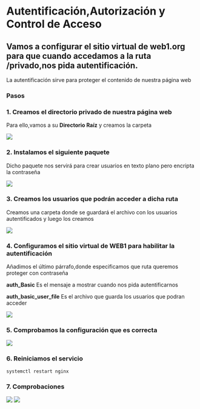 # Autentificación,Autorización y Control de Acceso
## Vamos a configurar el sitio virtual de **web1.org** para que cuando accedamos a la ruta **/privado**,nos pida autentificación.
La autentificación sirve para proteger el contenido de nuestra página web

### Pasos

### 1. Creamos el directorio **privado** de nuestra página web
   Para ello,vamos a su **Directorio Raíz** y creamos la carpeta
    
   ![](https://github.com/jesusromero92/NGINX/blob/main/Fotos/7.png)
   
### 2. Instalamos el siguiente paquete
   Dicho paquete nos servirá para crear usuarios en texto plano pero encripta la contraseña
   
   ![](https://github.com/jesusromero92/NGINX/blob/main/Fotos/7.1.png)
   
### 3. Creamos los usuarios que podrán acceder a dicha ruta
   Creamos una carpeta donde se guardará el archivo con los usuarios autentificados y luego los creamos
   
   ![](https://github.com/jesusromero92/NGINX/blob/main/Fotos/7.2.png)
   
   
### 4. Configuramos el sitio virtual de WEB1 para habilitar la autentificación
   Añadimos el último párrafo,donde especificamos que ruta queremos proteger con contraseña
   
   **auth_Basic** Es el mensaje a mostrar cuando nos pida autentificarnos
   
   **auth_basic_user_file** Es el archivo que guarda los usuarios que podran acceder
   
   ![](https://github.com/jesusromero92/NGINX/blob/main/Fotos/7.3.png)
   
### 5. Comprobamos la configuración que es correcta

![](https://github.com/jesusromero92/NGINX/blob/main/Fotos/5.6.png)

### 6. Reiniciamos el servicio

```systemctl restart nginx```

### 7. Comprobaciones

![](https://github.com/jesusromero92/NGINX/blob/main/Fotos/7.4.png)
![](https://github.com/jesusromero92/NGINX/blob/main/Fotos/7.5.png)
